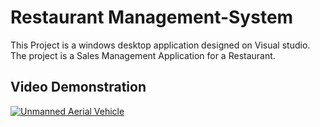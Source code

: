 # Restaurant Management-System
This Project is a windows desktop application designed on Visual studio. 
The project is a Sales Management Application for a Restaurant.
## Video Demonstration
[![Unmanned Aerial Vehicle](https://img.youtube.com/vi/UkhzCe-pSjk/0.jpg)](https://www.youtube.com/watch?v=UkhzCe-pSjk)

## 

